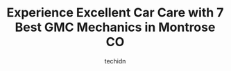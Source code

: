 ---
layout: ampstory
image: https://images.unsplash.com/photo-1611088135647-aa5eb1b5f390?ixlib=rb-4.0.3&ixid=MnwxMjA3fDB8MHxwaG90by1wYWdlfHx8fGVufDB8fHx8&auto=format&fit=crop&w=640&h=853&q=80
author: techidn
featured: false
description: Discover the 7 best GMC Mechanic in Montrose CO, USA and ensure your vehicle receives the highest quality of care. These trusted professionals are known for their skill, knowledge, and dedic
title: Experience Excellent Car Care with 7 Best GMC Mechanics in Montrose CO
cover:
   title: Experience Excellent Car Care with 7 Best GMC Mechanics in Montrose CO
   subtitle: Rickpate
   background: https://images.unsplash.com/photo-1611088135647-aa5eb1b5f390?ixlib=rb-4.0.3&ixid=MnwxMjA3fDB8MHxwaG90by1wYWdlfHx8fGVufDB8fHx8&auto=format&fit=crop&w=640&h=853&q=80

pages: 
 - layout: thirds
   top: <h1>#1 Flower Motor Company Chrysler Dodge Jeep Ram</h1>
   bottom: "<p>The Jeep dealer in my previous city was arrogant, lacked adequate staff, always rescheduled appts, low-balled estimates and needed a weeks notice for an oil change. Inste</p>"
   background: https://www.knot35.com/toplist/wp-content/uploads/2023/06/best-gmc-mechanic-1-in-montrose-co-1685834232.jpeg
   backgroundblur: true
 - layout: thirds
   top: <h1>#2 Big O Tires</h1>
   bottom: "<p>1900 S Townsend Ave, Montrose, CO 81401, United States</p>"
   background: https://www.knot35.com/toplist/wp-content/uploads/2023/06/best-gmc-mechanic-2-in-montrose-co-1685834233.jpeg
   cta:
      link: https://www.knot35.com/toplist/experience-excellent-car-care-with-7-best-gmc-mechanics-in-montrose-co/
      text: Experience Excellent Car Care with 7 Best GMC Mechanics in Montrose CO
 - layout: thirds
   top: <h1>#3 Scotts Montrose Auto Repair</h1>
   bottom: "<p>2000 E Main St, Montrose, CO 81401, United States</p>"
   background: https://www.knot35.com/toplist/wp-content/uploads/2023/06/best-gmc-mechanic-3-in-montrose-co-1685834233.jpeg
   cta:
      link: https://www.knot35.com/toplist/experience-excellent-car-care-with-7-best-gmc-mechanics-in-montrose-co/
      text: Experience Excellent Car Care with 7 Best GMC Mechanics in Montrose CO
 - layout: thirds
   top: <h1>#4 Mohrs Automotive</h1>
   bottom: "<p>1141 N Townsend Ave, Montrose, CO 81401, United States</p>"
   background: https://images.unsplash.com/photo-1557672172-298e090bd0f1?ixlib=rb-4.0.3&ixid=MnwxMjA3fDB8MHxwaG90by1wYWdlfHx8fGVufDB8fHx8&auto=format&fit=crop&w=640&h=853&q=80
   cta:
      link: https://www.knot35.com/toplist/experience-excellent-car-care-with-7-best-gmc-mechanics-in-montrose-co/
      text: Experience Excellent Car Care with 7 Best GMC Mechanics in Montrose CO
 - layout: thirds
   top: <h1>#5 Montrose Ford Nissan</h1>
   bottom: "<p>100 Merchant Dr, Montrose, CO 81401, United States</p>"
   background: https://images.unsplash.com/photo-1591393223703-56fe1347ac62?ixlib=rb-4.0.3&ixid=MnwxMjA3fDB8MHxwaG90by1wYWdlfHx8fGVufDB8fHx8&auto=format&fit=crop&w=640&h=853&q=80
   cta:
      link: https://www.knot35.com/toplist/experience-excellent-car-care-with-7-best-gmc-mechanics-in-montrose-co/
      text: Experience Excellent Car Care with 7 Best GMC Mechanics in Montrose CO
 - layout: thirds
   top: <h1>#6 A&A Auto Customs Tires & Wheels, LLC</h1>
   bottom: "<p>530 N Townsend Ave, Montrose, CO 81401, United States</p>"
   background: https://images.unsplash.com/photo-1567360425618-1594206637d2?ixlib=rb-4.0.3&ixid=MnwxMjA3fDB8MHxwaG90by1wYWdlfHx8fGVufDB8fHx8&auto=format&fit=crop&w=640&h=853&q=80
   cta:
      link: https://www.knot35.com/toplist/experience-excellent-car-care-with-7-best-gmc-mechanics-in-montrose-co/
      text: Experience Excellent Car Care with 7 Best GMC Mechanics in Montrose CO
 - layout: thirds
   top: <h1>#7 AATCO Transmission & Auto Repair</h1>
   bottom: "<p>2545 S Townsend Ave, Montrose, CO 81401, United States</p>"
   background: https://images.unsplash.com/photo-1567095761054-7a02e69e5c43?ixlib=rb-4.0.3&ixid=MnwxMjA3fDB8MHxwaG90by1wYWdlfHx8fGVufDB8fHx8&auto=format&fit=crop&w=640&h=853&q=80
   cta:
      link: https://www.knot35.com/toplist/experience-excellent-car-care-with-7-best-gmc-mechanics-in-montrose-co/
      text: Experience Excellent Car Care with 7 Best GMC Mechanics in Montrose CO
 - layout: thirds
   middle: Continue reading...
   background: https://images.unsplash.com/photo-1489648022186-8f49310909a0?ixlib=rb-4.0.3&ixid=MnwxMjA3fDB8MHxwaG90by1wYWdlfHx8fGVufDB8fHx8&auto=format&fit=crop&w=640&h=853&q=80
   cta:
      link: https://www.knot35.com/toplist/experience-excellent-car-care-with-7-best-gmc-mechanics-in-montrose-co/
      text: Experience Excellent Car Care with 7 Best GMC Mechanics in Montrose CO
      
---